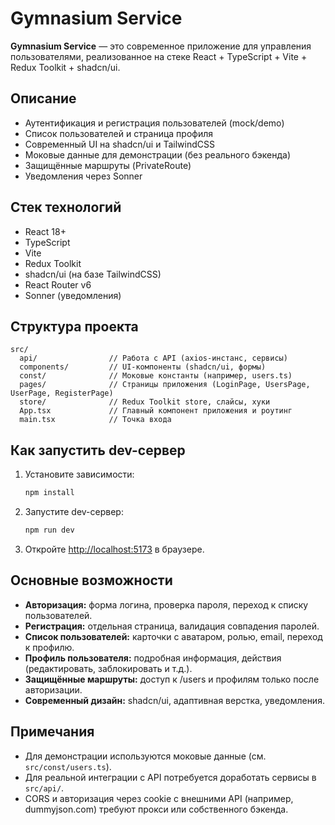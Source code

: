 # Gymnasium Service

**Gymnasium Service** — это современное приложение для управления пользователями, реализованное на стеке React + TypeScript + Vite + Redux Toolkit + shadcn/ui.

## Описание

- Аутентификация и регистрация пользователей (mock/demo)
- Список пользователей и страница профиля
- Современный UI на shadcn/ui и TailwindCSS
- Моковые данные для демонстрации (без реального бэкенда)
- Защищённые маршруты (PrivateRoute)
- Уведомления через Sonner

## Стек технологий

- React 18+
- TypeScript
- Vite
- Redux Toolkit
- shadcn/ui (на базе TailwindCSS)
- React Router v6
- Sonner (уведомления)

## Структура проекта

```
src/
  api/                // Работа с API (axios-инстанс, сервисы)
  components/         // UI-компоненты (shadcn/ui, формы)
  const/              // Моковые константы (например, users.ts)
  pages/              // Страницы приложения (LoginPage, UsersPage, UserPage, RegisterPage)
  store/              // Redux Toolkit store, слайсы, хуки
  App.tsx             // Главный компонент приложения и роутинг
  main.tsx            // Точка входа
```

## Как запустить dev-сервер

1. Установите зависимости:
   ```bash
   npm install
   ```

2. Запустите dev-сервер:
   ```bash
   npm run dev
   ```

3. Откройте [http://localhost:5173](http://localhost:5173) в браузере.

## Основные возможности

- **Авторизация:** форма логина, проверка пароля, переход к списку пользователей.
- **Регистрация:** отдельная страница, валидация совпадения паролей.
- **Список пользователей:** карточки с аватаром, ролью, email, переход к профилю.
- **Профиль пользователя:** подробная информация, действия (редактировать, заблокировать и т.д.).
- **Защищённые маршруты:** доступ к /users и профилям только после авторизации.
- **Современный дизайн:** shadcn/ui, адаптивная верстка, уведомления.

## Примечания

- Для демонстрации используются моковые данные (см. `src/const/users.ts`).
- Для реальной интеграции с API потребуется доработать сервисы в `src/api/`.
- CORS и авторизация через cookie с внешними API (например, dummyjson.com) требуют прокси или собственного бэкенда.
